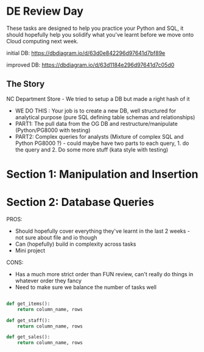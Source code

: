 # DE Review Day

These tasks are designed to help you practice your Python and SQL, it should hopefully help you solidify what you've learnt before we move onto Cloud computing next week.

initial DB: https://dbdiagram.io/d/63d0e842296d97641d7bf89e

improved DB: https://dbdiagram.io/d/63d1184e296d97641d7c05d0



## The Story

NC Department Store - We tried to setup a DB but made a right hash of it

- WE DO THIS : Your job is to create a new DB, well structured for analytical purpose (pure SQL defining table schemas and relationships)
- PART1: The pull data from the OG DB and restructure/manipulate (Python/PG8000 with testing)
- PART2: Complex queries for analysts (Mixture of complex SQL and Python PG8000 ?) - could maybe have two parts to each query, 1. do the query and 2. Do some more stuff (kata style with testing)

# Section 1: Manipulation and Insertion

# Section 2: Database Queries


PROS:

- Should hopefully cover everything they've learnt in the last 2 weeks - not sure about file and io though
- Can (hopefully) build in complexity across tasks
- Mini project

CONS:

- Has a much more strict order than FUN review, can't really do things in whatever order they fancy
- Need to make sure we balance the number of tasks well






```py

def get_items():
    return column_name, rows

def get_staff():
    return column_name, rows

def get_sales():
    return column_name, rows
```